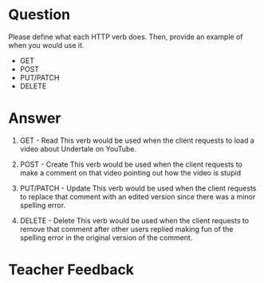 # Question

Please define what each HTTP verb does. Then, provide an example of when you would use it.

- GET
- POST
- PUT/PATCH
- DELETE

# Answer

1. GET - Read
   This verb would be used when the client requests to load a video about Undertale on YouTube.

2. POST - Create
   This verb would be used when the client requests to make a comment on that video pointing out how the video is stupid

3. PUT/PATCH - Update
   This verb would be used when the client requests to replace that comment with an edited version since there was a minor spelling error.

4. DELETE - Delete
   This verb would be used when the client requests to remove that comment after other users replied making fun of the spelling error in the original version of the comment.

# Teacher Feedback
